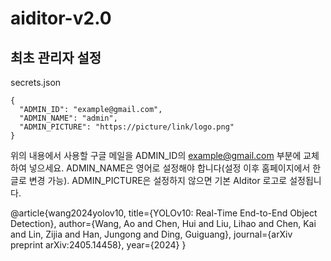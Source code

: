 # aiditor-v2.0

## 최초 관리자 설정

secrets.json

    {
      "ADMIN_ID": "example@gmail.com",
      "ADMIN_NAME": "admin",
      "ADMIN_PICTURE": "https://picture/link/logo.png"
    }

위의 내용에서 사용할 구글 메일을 ADMIN_ID의 example@gmail.com 부분에 교체하여 넣으세요. ADMIN_NAME은 영어로 설정해야 합니다(설정 이후 홈페이지에서 한글로 변경 가능). ADMIN_PICTURE은 설정하지 않으면 기본 AIditor 로고로 설정됩니다.

@article{wang2024yolov10,
title={YOLOv10: Real-Time End-to-End Object Detection},
author={Wang, Ao and Chen, Hui and Liu, Lihao and Chen, Kai and Lin, Zijia and Han, Jungong and Ding, Guiguang},
journal={arXiv preprint arXiv:2405.14458},
year={2024}
}
